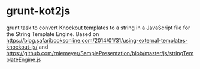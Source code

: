 # grunt-kot2js
grunt task to convert Knockout templates to a string in a JavaScript file for the String Template Engine. Based on https://blog.safaribooksonline.com/2014/01/31/using-external-templates-knockout-js/ and https://github.com/rniemeyer/SamplePresentation/blob/master/js/stringTemplateEngine.js
